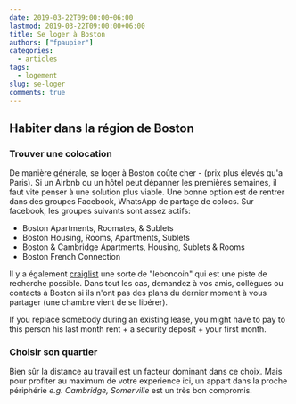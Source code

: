 ```yaml
---
date: 2019-03-22T09:00:00+06:00
lastmod: 2019-03-22T09:00:00+06:00
title: Se loger à Boston
authors: ["fpaupier"]
categories:
  - articles
tags:
  - logement
slug: se-loger
comments: true
---
```

## Habiter dans la région de Boston

### Trouver une colocation

De manière générale, se loger à Boston coûte cher - (prix plus élevés qu'a Paris). Si un Airbnb ou un hôtel peut dépanner les premières semaines, il faut vite penser à une solution plus viable. Une bonne option est de rentrer dans des groupes Facebook, WhatsApp de partage de colocs. Sur facebook, les groupes suivants sont assez actifs:

 - Boston Apartments, Roomates, & Sublets 
 - Boston Housing, Rooms, Apartments, Sublets 
 - Boston & Cambridge Apartments, Housing, Sublets & Rooms
 - Boston French Connection

Il y a également [craiglist](https://boston.craigslist.org/) une sorte de "leboncoin" qui est une piste de recherche possible. Dans tout les cas, demandez à vos amis, collègues ou contacts à Boston si ils n'ont pas des plans du dernier moment à vous partager (une chambre vient de se libérer).

If you replace somebody during an existing lease, you might have to pay to this person his last month rent + a security deposit + your first month.

### Choisir son quartier

Bien sûr la distance au travail est un facteur dominant dans ce choix. Mais pour profiter au maximum de votre experience ici, un appart dans la proche périphérie _e.g. Cambridge, Somerville_ est un très bon compromis. 